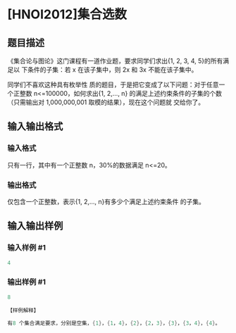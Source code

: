 # [HNOI2012]集合选数

## 题目描述

《集合论与图论》这门课程有一道作业题，要求同学们求出{1, 2, 3, 4, 5}的所有满足以 下条件的子集：若 x 在该子集中，则 2x 和 3x 不能在该子集中。

同学们不喜欢这种具有枚举性 质的题目，于是把它变成了以下问题：对于任意一个正整数 n<=100000，如何求出{1, 2,..., n} 的满足上述约束条件的子集的个数（只需输出对 1,000,000,001 取模的结果），现在这个问题就 交给你了。

## 输入输出格式

### 输入格式

只有一行，其中有一个正整数 n，30%的数据满足 n<=20。

### 输出格式

仅包含一个正整数，表示{1, 2,..., n}有多少个满足上述约束条件 的子集。

## 输入输出样例

### 输入样例 #1

```cpp
4
```


### 输出样例 #1

```cpp
8
 
【样例解释】 
 
有8 个集合满足要求，分别是空集，{1}，{1，4}，{2}，{2，3}，{3}，{3，4}，{4}。
```


